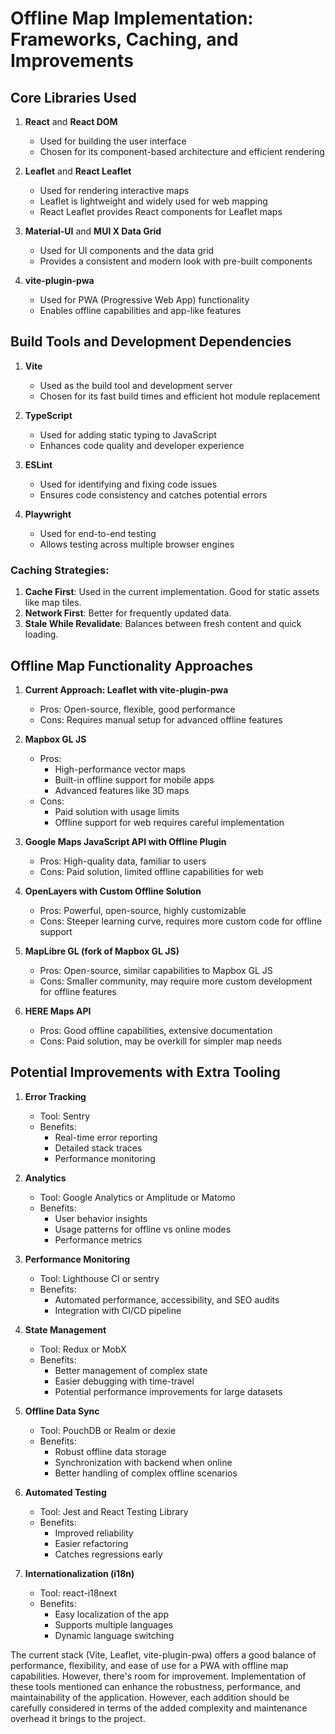 # Offline Map Implementation: Frameworks, Caching, and Improvements

## Core Libraries Used

1. **React** and **React DOM**

   - Used for building the user interface
   - Chosen for its component-based architecture and efficient rendering

2. **Leaflet** and **React Leaflet**

   - Used for rendering interactive maps
   - Leaflet is lightweight and widely used for web mapping
   - React Leaflet provides React components for Leaflet maps

3. **Material-UI** and **MUI X Data Grid**

   - Used for UI components and the data grid
   - Provides a consistent and modern look with pre-built components

4. **vite-plugin-pwa**
   - Used for PWA (Progressive Web App) functionality
   - Enables offline capabilities and app-like features

## Build Tools and Development Dependencies

1. **Vite**

   - Used as the build tool and development server
   - Chosen for its fast build times and efficient hot module replacement

2. **TypeScript**

   - Used for adding static typing to JavaScript
   - Enhances code quality and developer experience

3. **ESLint**

   - Used for identifying and fixing code issues
   - Ensures code consistency and catches potential errors

4. **Playwright**
   - Used for end-to-end testing
   - Allows testing across multiple browser engines

### Caching Strategies:

1. **Cache First**: Used in the current implementation. Good for static assets like map tiles.
2. **Network First**: Better for frequently updated data.
3. **Stale While Revalidate**: Balances between fresh content and quick loading.

## Offline Map Functionality Approaches

1. **Current Approach: Leaflet with vite-plugin-pwa**

   - Pros: Open-source, flexible, good performance
   - Cons: Requires manual setup for advanced offline features

2. **Mapbox GL JS**

   - Pros:
     - High-performance vector maps
     - Built-in offline support for mobile apps
     - Advanced features like 3D maps
   - Cons:
     - Paid solution with usage limits
     - Offline support for web requires careful implementation

3. **Google Maps JavaScript API with Offline Plugin**

   - Pros: High-quality data, familiar to users
   - Cons: Paid solution, limited offline capabilities for web

4. **OpenLayers with Custom Offline Solution**

   - Pros: Powerful, open-source, highly customizable
   - Cons: Steeper learning curve, requires more custom code for offline support

5. **MapLibre GL (fork of Mapbox GL JS)**

   - Pros: Open-source, similar capabilities to Mapbox GL JS
   - Cons: Smaller community, may require more custom development for offline features

6. **HERE Maps API**
   - Pros: Good offline capabilities, extensive documentation
   - Cons: Paid solution, may be overkill for simpler map needs

## Potential Improvements with Extra Tooling

1. **Error Tracking**

   - Tool: Sentry
   - Benefits:
     - Real-time error reporting
     - Detailed stack traces
     - Performance monitoring

2. **Analytics**

   - Tool: Google Analytics or Amplitude or Matomo
   - Benefits:
     - User behavior insights
     - Usage patterns for offline vs online modes
     - Performance metrics

3. **Performance Monitoring**

   - Tool: Lighthouse CI or sentry
   - Benefits:
     - Automated performance, accessibility, and SEO audits
     - Integration with CI/CD pipeline

4. **State Management**

   - Tool: Redux or MobX
   - Benefits:
     - Better management of complex state
     - Easier debugging with time-travel
     - Potential performance improvements for large datasets

5. **Offline Data Sync**

   - Tool: PouchDB or Realm or dexie
   - Benefits:
     - Robust offline data storage
     - Synchronization with backend when online
     - Better handling of complex offline scenarios

6. **Automated Testing**

   - Tool: Jest and React Testing Library
   - Benefits:
     - Improved reliability
     - Easier refactoring
     - Catches regressions early

7. **Internationalization (i18n)**

   - Tool: react-i18next
   - Benefits:
     - Easy localization of the app
     - Supports multiple languages
     - Dynamic language switching

The current stack (Vite, Leaflet, vite-plugin-pwa) offers a good balance of performance, flexibility, and ease of use for a PWA with offline map capabilities. However, there's room for improvement. Implementation of these tools mentioned can enhance the robustness, performance, and maintainability of the application. However, each addition should be carefully considered in terms of the added complexity and maintenance overhead it brings to the project.

